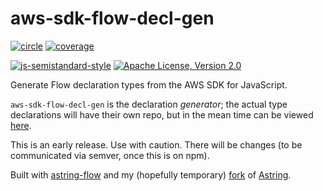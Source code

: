 # aws-sdk-flow-decl-gen
[![circle][circle-image]][circle-url]
[![coverage][coverage-image]][coverage-url]

[![js-semistandard-style][semistandard-image]][semistandard-url]
[![Apache License, Version 2.0][license-image]][license-url]

Generate Flow declaration types from the AWS SDK for JavaScript.

`aws-sdk-flow-decl-gen` is the declaration _generator_; the actual type declarations will have their own repo, but in the mean time can be viewed [here][ci-decls-url].

This is an early release. Use with caution. There will be changes (to be communicated via semver, once this is on npm).

Built with [astring-flow](https://github.com/motiz88/astring-flow) and my (hopefully temporary) [fork](https://github.com/motiz88/astring) of [Astring](https://github.com/davidbonnet/astring).

[circle-image]: https://img.shields.io/circleci/project/motiz88/aws-sdk-flow-decl-gen.svg?style=flat-square
[circle-url]: https://circleci.com/gh/motiz88/aws-sdk-flow-decl-gen
[license-image]: https://img.shields.io/badge/license-Apache2.0-brightgreen.svg?style=flat-square
[license-url]: http://www.apache.org/licenses/LICENSE-2.0
[semistandard-image]: https://img.shields.io/badge/code%20style-semistandard-brightgreen.svg?style=flat-square
[semistandard-url]: https://github.com/Flet/semistandard
[coverage-image]: https://img.shields.io/codecov/c/github/motiz88/aws-sdk-flow-decl-gen.svg
[coverage-url]: https://codecov.io/gh/motiz88/aws-sdk-flow-decl-gen
[ci-decls-url]: https://circleci.com/api/v1/project/motiz88/aws-sdk-flow-decl-gen/latest/artifacts/0/$CIRCLE_ARTIFACTS/aws-sdk.decls.js?filter=successful&branch=master
